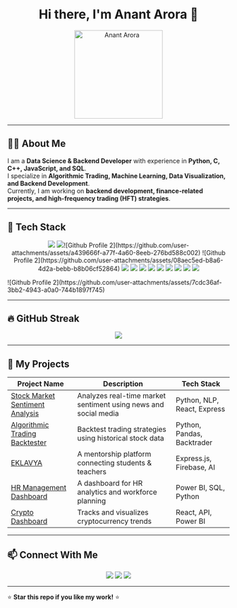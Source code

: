 <!-- Profile Header -->
<h1 align="center">Hi there, I'm Anant Arora 👋</h1>
<p align="center">
  <img src="https://github.com/user-attachments/assets/6ce12287-3d09-4bb4-85cd-ab04fec9436b" alt="Anant Arora" width="200" height="200">
</p>

---

## 👨‍💻 About Me  
I am a **Data Science & Backend Developer** with experience in **Python, C, C++, JavaScript, and SQL**.  
I specialize in **Algorithmic Trading, Machine Learning, Data Visualization, and Backend Development**.  
Currently, I am working on **backend development, finance-related projects, and high-frequency trading (HFT) strategies**.  

---

## 🚀 Tech Stack  

<p align="center">
  <img src="https://img.shields.io/badge/Python-3776AB?style=for-the-badge&logo=python&logoColor=white">
  <img src="https://img.shields.io/badge/C-00599C?style=for-the-badge&logo=c&logoColor=white">![Github Profile 2](https://github.com/user-attachments/assets/a439666f-a77f-4a60-8eeb-276bd588c002)
![Github Profile 2](https://github.com/user-attachments/assets/08aec5ed-b8a6-4d2a-bebb-b8b06cf52864)

  <img src="https://img.shields.io/badge/C++-00599C?style=for-the-badge&logo=cplusplus&logoColor=white">
  <img src="https://img.shields.io/badge/JavaScript-F7DF1E?style=for-the-badge&logo=javascript&logoColor=black">
  <img src="https://img.shields.io/badge/SQL-4479A1?style=for-the-badge&logo=postgresql&logoColor=white">
  <img src="https://img.shields.io/badge/Matplotlib-#11557C?style=for-the-badge&logo=python&logoColor=white">
  <img src="https://img.shields.io/badge/Scikit--learn-F7931E?style=for-the-badge![profile 1](https://github.com/user-attachments/assets/5f51b486-ffdd-44fa-b7af-822aaa88832c)
&logo=scikit-learn&logoColor=white">
  <img src="https://img.shields.io/badge/Excel-217346?style=for-the-badge&logo=microsoft-excel&logoColor=white">
  <img src="https://img.shields.io/badge/React-61DAFB?style=for-the-badge&logo=react&logoColor=black">
  <img src="https://img.shields.io/badge/PowerBI-F2C811?style=for-the-badge&logo=powerbi&logoColor=black">
  <img src="https://img.shields.io/badge/Snowflake-29B5E8?style=for-the-badge&logo=snowflake&logoColor=white">
</p>
![Github Profile 2](https://github.com/user-attachments/assets/7cdc36af-3bb2-4943-a0a0-744b1897f745)

---

## 🔥 GitHub Streak  

<p align="center">
<img src="https://github-readme-streak-stats.herokuapp.com/?user=Anant-Arora&theme=radical&hide_border=true">
</p>

---

## 📂 My Projects  

| Project Name | Description | Tech Stack |
|-------------|------------|------------|
| [Stock Market Sentiment Analysis](https://github.com/[YourGitHubUsername]/stock-market-sentiment) | Analyzes real-time market sentiment using news and social media | Python, NLP, React, Express |
| [Algorithmic Trading Backtester](https://github.com/[YourGitHubUsername]/algo-trading-backtester) | Backtest trading strategies using historical stock data | Python, Pandas, Backtrader |
| [EKLAVYA](https://github.com/[YourGitHubUsername]/eklavya) | A mentorship platform connecting students & teachers | Express.js, Firebase, AI |
| [HR Management Dashboard](https://github.com/[YourGitHubUsername]/hr-dashboard) | A dashboard for HR analytics and workforce planning | Power BI, SQL, Python |
| [Crypto Dashboard](https://github.com/[YourGitHubUsername]/crypto-dashboard) | Tracks and visualizes cryptocurrency trends | React, API, Power BI |

---

## 📫 Connect With Me  

<p align="center">
  <a href="https://linkedin.com/in/[YourLinkedInUsername]"><img src="https://img.shields.io/badge/LinkedIn-0077B5?style=for-the-badge&logo=linkedin&logoColor=white"></a>
  <a href="https://github.com/[YourGitHubUsername]"><img src="https://img.shields.io/badge/GitHub-181717?style=for-the-badge&logo=github&logoColor=white"></a>
  <a href="https://internshala.com/interns/[YourInternshalaProfile]"><img src="https://img.shields.io/badge/Internshala-004385?style=for-the-badge&logo=internshala&logoColor=white"></a>
</p>

---

⭐ **Star this repo if you like my work!** ⭐  

